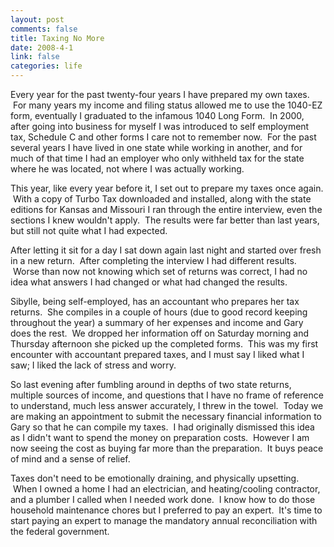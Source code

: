 ```yaml
--- 
layout: post
comments: false
title: Taxing No More
date: 2008-4-1
link: false
categories: life
---
```

Every year for the past twenty-four years I have prepared my own taxes.  For many years my income and filing status allowed me to use the 1040-EZ form, eventually I graduated to the infamous 1040 Long Form.  In 2000, after going into business for myself I was introduced to self employment tax, Schedule C and other forms I care not to remember now.  For the past several years I have lived in one state while working in another, and for much of that time I had an employer who only withheld tax for the state where he was located, not where I was actually working.

This year, like every year before it, I set out to prepare my taxes once again.  With a copy of Turbo Tax downloaded and installed, along with the state editions for Kansas and Missouri I ran through the entire interview, even the sections I knew wouldn't apply.  The results were far better than last years, but still not quite what I had expected.

After letting it sit for a day I sat down again last night and started over fresh in a new return.  After completing the interview I had different results.  Worse than now not knowing which set of returns was correct, I had no idea what answers I had changed or what had changed the results.

Sibylle, being self-employed, has an accountant who prepares her tax returns.  She compiles in a couple of hours (due to good record keeping throughout the year) a summary of her expenses and income and Gary does the rest.  We dropped her information off on Saturday morning and Thursday afternoon she picked up the completed forms.  This was my first encounter with accountant prepared taxes, and I must say I liked what I saw; I liked the lack of stress and worry.

So last evening after fumbling around in depths of two state returns, multiple sources of income, and questions that I have no frame of reference to understand, much less answer accurately, I threw in the towel.  Today we are making an appointment to submit the necessary financial information to Gary so that he can compile my taxes.  I had originally dismissed this idea as I didn't want to spend the money on preparation costs.  However I am now seeing the cost as buying far more than the preparation.  It buys peace of mind and a sense of relief.

Taxes don't need to be emotionally draining, and physically upsetting.  When I owned a home I had an electrician, and heating/cooling contractor, and a plumber I called when I needed work done.  I know how to do those household maintenance chores but I preferred to pay an expert.  It's time to start paying an expert to manage the mandatory annual reconciliation with the federal government. 
